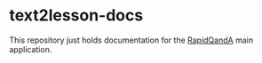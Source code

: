 # text2lesson-docs

This repository just holds documentation for the [RapidQandA](https://henspace.github.io/text2lesson/) main application.
